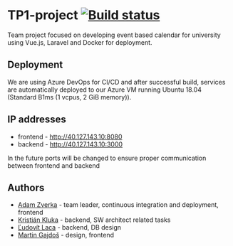 # TP1-project [![Build status](https://dev.azure.com/adamzv/TP1-project/_apis/build/status/TP1-project-CI)](https://dev.azure.com/adamzv/TP1-project/_build/latest?definitionId=3)


Team project focused on developing event based calendar for university using Vue.js, Laravel and Docker for deployment.

## Deployment
We are using Azure DevOps for CI/CD and after successful build, services are automatically deployed to our Azure VM running Ubuntu 18.04 (Standard B1ms (1 vcpus, 2 GiB memory)).

## IP addresses
* frontend - http://40.127.143.10:8080
* backend - http://40.127.143.10:3000

In the future ports will be changed to ensure proper communication between frontend and backend

## Authors
* [Adam Zverka](https://github.com/adamzv) - team leader, continuous integration and deployment, frontend
* [Kristián Kluka](https://github.com/kristiankluka) - backend, SW architect related tasks
* [Ľudovít Laca](https://github.com/Ludovit-Laca) - backend, DB design
* [Martin Gajdoš](https://github.com/martingajdos) - design, frontend
